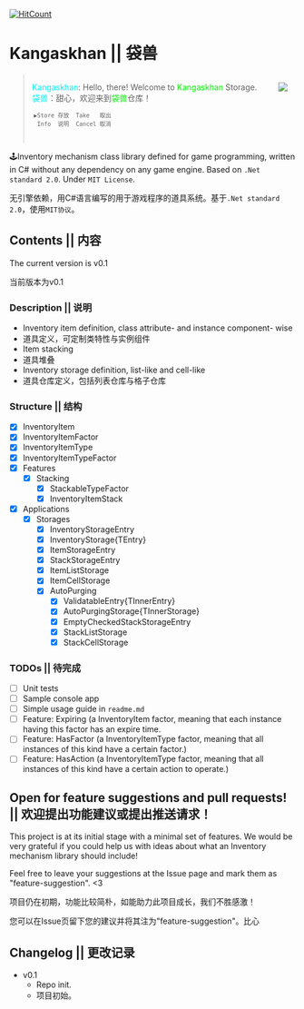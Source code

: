 [![HitCount](http://hits.dwyl.io/rinkaa/kangaskhan.svg)](http://hits.dwyl.io/rinkaa/kangaskhan)

# Kangaskhan || 袋兽 #

<blockquote style="min-width:240px;padding:14px">
    <img align="right" src="https://archives.bulbagarden.net/media/upload/d/d5/Spr_5b_115.png" />
    <span style="color:#00EEEE;">Kangaskhan</span>: Hello, there! Welcome to <span style="color:#00EE00;">Kangaskhan</span> Storage.
    <br/>
    <span style="color:#00EEEE;">袋兽</span>：甜心，欢迎来到<span style="color:#00EE00;">袋兽</span>仓库！
    <div style="indent:39px;">
        <pre style="width:14em;padding:3px;font-size:10px;">▶Store 存放&emsp;&emsp;Take   取出<br/>&emsp;Info  说明&emsp;&emsp;Cancel 取消</pre>
    </div>
</blockquote>

🕹Inventory mechanism class library defined for game programming, written in C# without any dependency on any game engine. Based on `.Net standard 2.0`. Under `MIT License`.

无引擎依赖，用C#语言编写的用于游戏程序的道具系统。基于`.Net standard 2.0`，使用`MIT协议`。

## Contents || 内容 ##

The current version is v0.1

当前版本为v0.1

### Description || 说明 ###

- Inventory item definition, class attribute- and instance component- wise
- 道具定义，可定制类特性与实例组件
- Item stacking
- 道具堆叠
- Inventory storage definition, list-like and cell-like
- 道具仓库定义，包括列表仓库与格子仓库

### Structure || 结构 ###

- [x] InventoryItem
- [x] InventoryItemFactor
- [x] InventoryItemType
- [x] InventoryItemTypeFactor
- [x] Features
    - [x] Stacking
        - [x] StackableTypeFactor
        - [x] InventoryItemStack
- [x] Applications
    - [x] Storages
        - [x] InventoryStorageEntry
        - [x] InventoryStorage{TEntry}
        - [x] ItemStorageEntry
        - [x] StackStorageEntry
        - [x] ItemListStorage
        - [x] ItemCellStorage
        - [x] AutoPurging
            - [x] ValidatableEntry{TInnerEntry}
            - [x] AutoPurgingStorage{TInnerStorage}
            - [x] EmptyCheckedStackStorageEntry
            - [x] StackListStorage
            - [x] StackCellStorage

### TODOs || 待完成 ###

- [ ] Unit tests
- [ ] Sample console app
- [ ] Simple usage guide in `readme.md`
- [ ] Feature: Expiring (a InventoryItem factor, meaning that each instance having this factor has an expire time.
- [ ] Feature: HasFactor (a InventoryItemType factor, meaning that all instances of this kind have a certain factor.)
- [ ] Feature: HasAction (a InventoryItemType factor, meaning that all instances of this kind have a certain action to operate.)

## Open for feature suggestions and pull requests! || 欢迎提出功能建议或提出推送请求！ ##

This project is at its initial stage with a minimal set of features. We would be very grateful if you could help us with ideas about what an Inventory mechanism library should include!

Feel free to leave your suggestions at the Issue page and mark them as "feature-suggestion". <3

项目仍在初期，功能比较简朴，如能助力此项目成长，我们不胜感激！

您可以在Issue页留下您的建议并将其注为"feature-suggestion"。比心

## Changelog || 更改记录 ##

- v0.1
    - Repo init.
    - 项目初始。
